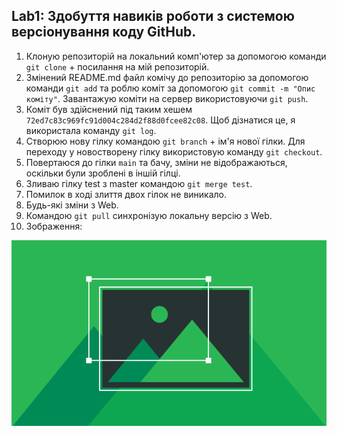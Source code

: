 Lab1: Здобуття навиків роботи з системою версіонування коду GitHub.
-

1. Клоную репозиторій на локальний комп'ютер за допомогою команди `git clone` + посилання на мій репозиторій.
2. Змінений README.md файл комічу до репозиторію за допомогою команди `git add` та роблю коміт за допомогою `git commit -m "Опис коміту"`. Завантажую коміти на сервер використовуючи `git push`.
3. Коміт був здійснений під таким хешем `72ed7c83c969fc91d004c284d2f88d0fcee82c08`. Щоб дізнатися це, я використала команду `git log`.
4. Створюю нову гілку командою `git branch` + ім'я нової гілки. Для переходу у новостворену гілку використовую команду `git checkout`.
5. Повертаюся до гілки `main` та бачу, зміни не відображаються, оскільки були зроблені в іншій гілці.
6. Зливаю гілку test з master командою `git merge test`. 
7. Помилок в ході злиття двох гілок не виникало.
8. Будь-які зміни з Web.
9. Командою `git pull` синхронізую локальну версію з Web.
10. Зображення:

![image](image.png)
